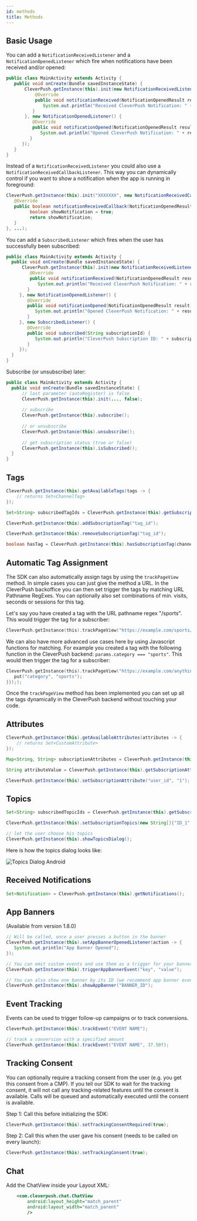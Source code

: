 ```yaml
---
id: methods
title: Methods
---
```


## Basic Usage

You can add a `NotificationReceivedListener` and a `NotificationOpenedListener` which fire when notifications have been received and/or opened:


```java
public class MainActivity extends Activity {
   public void onCreate(Bundle savedInstanceState) {
       CleverPush.getInstance(this).init(new NotificationReceivedListener() {
           @Override
           public void notificationReceived(NotificationOpenedResult result) {
              System.out.println("Received CleverPush Notification: " + result.getNotification().getTitle());
          }
       }, new NotificationOpenedListener() {
          @Override
          public void notificationOpened(NotificationOpenedResult result) {
             System.out.println("Opened CleverPush Notification: " + result.getNotification().getTitle());
         }
      });
   }
}
```


Instead of a `NotificationReceivedListener` you could also use a `NotificationReceivedCallbackListener`. This way you can dynamically control if you want to show a notification when the app is running in foreground:

```java
CleverPush.getInstance(this).init("XXXXXXX", new NotificationReceivedCallbackListener() {
   @Override
   public boolean notificationReceivedCallback(NotificationOpenedResult notificationOpenedResult) {
         boolean showNotification = true;
         return showNotification;
   }
}, ...);
```


You can add a `SubscribedListener` which fires when the user has successfully been subscribed:


```java
public class MainActivity extends Activity {
  public void onCreate(Bundle savedInstanceState) {
      CleverPush.getInstance(this).init(new NotificationReceivedListener() {
         @Override
         public void notificationReceived(NotificationOpenedResult result) {
            System.out.println("Received CleverPush Notification: " + result.getNotification().getTitle());
        }
     }, new NotificationOpenedListener() {
        @Override
        public void notificationOpened(NotificationOpenedResult result) {
           System.out.println("Opened CleverPush Notification: " + result.getNotification().getTitle());
        }
     }, new SubscribedListener() {
        @Override
        public void subscribed(String subscriptionId) {
           System.out.println("CleverPush Subscription ID: " + subscriptionId);+
        }
     });
  }
}
```


Subscribe (or unsubscribe) later:

```java
public class MainActivity extends Activity {
  public void onCreate(Bundle savedInstanceState) {
      // last parameter (autoRegister) is false
      CleverPush.getInstance(this).init(..., false);
      
      // subscribe
      CleverPush.getInstance(this).subscribe();
      
      // or unsubscribe
      CleverPush.getInstance(this).unsubscribe();
      
      // get subscription status (true or false)
      CleverPush.getInstance(this).isSubscribed();
  }
}
```


## Tags

```java
CleverPush.getInstance(this).getAvailableTags(tags -> {
    // returns Set<ChannelTag>
});

Set<String> subscribedTagIds = CleverPush.getInstance(this).getSubscriptionTags();

CleverPush.getInstance(this).addSubscriptionTag("tag_id");

CleverPush.getInstance(this).removeSubscriptionTag("tag_id");

boolean hasTag = CleverPush.getInstance(this).hasSubscriptionTag(channelTags.get(0).getId());
```


## Automatic Tag Assignment

The SDK can also automatically assign tags by using the `trackPageView` method. In simple cases you can just give the method a URL. In the CleverPush backoffice you can then set trigger the tags by matching URL Pathname RegExes. You can optionally also set combinations of min. visits, seconds or sessions for this tag.

Let's say you have created a tag with the URL pathname regex "/sports". This would trigger the tag for a subscriber:

```objective-c
CleverPush.getInstance(this).trackPageView("https://example.com/sports/article-123123");
```

We can also have more advanced use cases here by using Javascript functions for matching. For example you created a tag with the following function in the CleverPush backend: `params.category === "sports"`. This would then trigger the tag for a subscriber:

```objective-c
CleverPush.getInstance(this).trackPageView("https://example.com/anything", new HashMap<String, String>() {{
   put("category", "sports");
}}););
```

Once the `trackPageView` method has been implemented you can set up all the tags dynamically in the CleverPush backend without touching your code.


## Attributes

```java
CleverPush.getInstance(this).getAvailableAttributes(attributes -> {
    // returns Set<CustomAttribute>
});

Map<String, String> subscriptionAttributes = CleverPush.getInstance(this).getSubscriptionAttributes();

String attributeValue = CleverPush.getInstance(this).getSubscriptionAttribute("user_id");

CleverPush.getInstance(this).setSubscriptionAttribute("user_id", "1");
```


## Topics

```java
Set<String> subscribedTopicIds = CleverPush.getInstance(this).getSubscriptionTopics();

CleverPush.getInstance(this).setSubscriptionTopics(new String[]{"ID_1", "ID_2"});

// let the user choose his topics
CleverPush.getInstance(this).showTopicsDialog();
```

Here is how the topics dialog looks like:

![Topics Dialog Android](/img/topics-dialog-android.png)


## Received Notifications

```java
Set<Notification> = CleverPush.getInstance(this).getNotifications();
```


## App Banners

(Available from version 1.8.0)

```java
// Will be called, once a user presses a button in the banner
CleverPush.getInstance(this).setAppBannerOpenedListener(action -> {
   System.out.println("App Banner Opened");
});

// You can emit custom events and use them as a trigger for your banners
CleverPush.getInstance(this).triggerAppBannerEvent("key", "value");

// You can also show one banner by its ID (we recommend app banner events for production usage)
CleverPush.getInstance(this).showAppBanner("BANNER_ID");
```


## Event Tracking

Events can be used to trigger follow-up campaigns or to track conversions.

```java
CleverPush.getInstance(this).trackEvent("EVENT NAME");

// track a conversion with a specified amount
CleverPush.getInstance(this).trackEvent("EVENT NAME", 37.50f);
```


## Tracking Consent

You can optionally require a tracking consent from the user (e.g. you get this consent from a CMP). If you tell our SDK to wait for the tracking consent, it will not call any tracking-related features until the consent is available. Calls will be queued and automatically executed until the consent is available.

Step 1: Call this before initializing the SDK:

```java
CleverPush.getInstance(this).setTrackingConsentRequired(true);
```

Step 2: Call this when the user gave his consent (needs to be called on every launch):

```java
CleverPush.getInstance(this).setTrackingConsent(true);
```


## Chat

Add the ChatView inside your Layout XML:

```xml
    <com.cleverpush.chat.ChatView
        android:layout_height="match_parent"
        android:layout_width="match_parent"
        />
```
